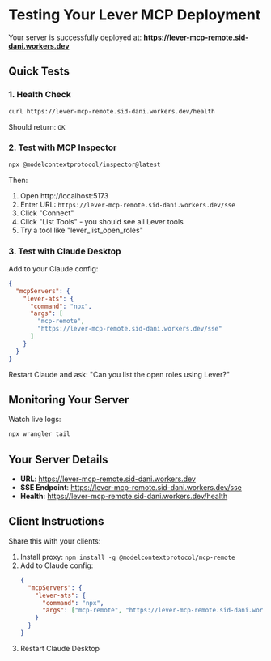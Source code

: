 # Testing Your Lever MCP Deployment

Your server is successfully deployed at:
**https://lever-mcp-remote.sid-dani.workers.dev**

## Quick Tests

### 1. Health Check
```bash
curl https://lever-mcp-remote.sid-dani.workers.dev/health
```
Should return: `OK`

### 2. Test with MCP Inspector
```bash
npx @modelcontextprotocol/inspector@latest
```
Then:
1. Open http://localhost:5173
2. Enter URL: `https://lever-mcp-remote.sid-dani.workers.dev/sse`
3. Click "Connect"
4. Click "List Tools" - you should see all Lever tools
5. Try a tool like "lever_list_open_roles"

### 3. Test with Claude Desktop

Add to your Claude config:
```json
{
  "mcpServers": {
    "lever-ats": {
      "command": "npx",
      "args": [
        "mcp-remote",
        "https://lever-mcp-remote.sid-dani.workers.dev/sse"
      ]
    }
  }
}
```

Restart Claude and ask: "Can you list the open roles using Lever?"

## Monitoring Your Server

Watch live logs:
```bash
npx wrangler tail
```

## Your Server Details
- **URL**: https://lever-mcp-remote.sid-dani.workers.dev
- **SSE Endpoint**: https://lever-mcp-remote.sid-dani.workers.dev/sse
- **Health**: https://lever-mcp-remote.sid-dani.workers.dev/health

## Client Instructions
Share this with your clients:

1. Install proxy: `npm install -g @modelcontextprotocol/mcp-remote`
2. Add to Claude config:
   ```json
   {
     "mcpServers": {
       "lever-ats": {
         "command": "npx",
         "args": ["mcp-remote", "https://lever-mcp-remote.sid-dani.workers.dev/sse"]
       }
     }
   }
   ```
3. Restart Claude Desktop